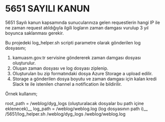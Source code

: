 # 5651 SAYILI KANUN
5651 Sayılı kanun kapsamında sunucularınıza gelen requestlerin hangi IP ile ne zaman request atıldığıyla ilgili logların zaman damgası vurulup 3 yıl boyunca saklanması gerekir.

Bu projedeki log_helper.sh scripti parametre olarak gönderilen log dosyasını;
1. kamuasm.gov.tr servisine göndererek zaman damgası dosyası oluşturulur.
2. Oluşan zaman dosyası ve log dosyası ziplenip.
3. Oluşturulan bu zip formatındaki dosya Azure Storage a upload edilir.
4. Storage a gönderilen dosya boyutu ve zaman damgası için kalan kredi Slack te ile istenilen channel a notification ile bildirilir.


Örnek kullanım;

root_path = /weblog/dyg_logs  (oluşturalacak dosyalar bu path içine eklenecek)__
log_path = /weblog/weblog.log (log dosyasının path i)__
/5651/log_helper.sh /weblog/dyg_logs /weblog/weblog.log